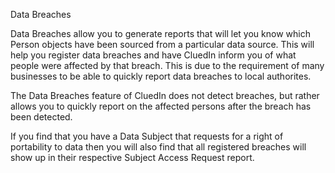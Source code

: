 Data Breaches

Data Breaches allow you to generate reports that will let you know which Person objects have been sourced from a particular data source. This will help you register data breaches and have CluedIn inform you of what people were affected by that breach. This is due to the requirement of many businesses to be able to quickly report data breaches to local authorites. 

The Data Breaches feature of CluedIn does not detect breaches, but rather allows you to quickly report on the affected persons after the breach has been detected. 

If you find that you have a Data Subject that requests for a right of portability to data then you will also find that all registered breaches will show up in their respective Subject Access Request report. 